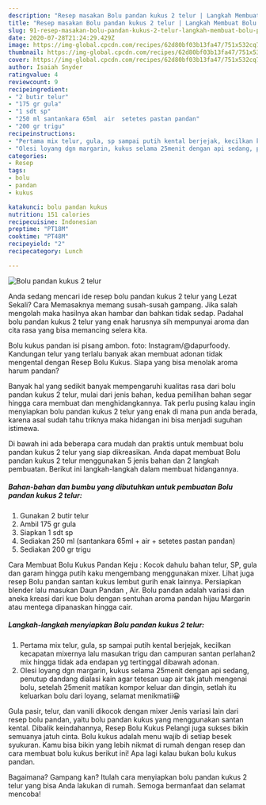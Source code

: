 ```yaml
---
description: "Resep masakan Bolu pandan kukus 2 telur | Langkah Membuat Bolu pandan kukus 2 telur Yang Menggugah Selera"
title: "Resep masakan Bolu pandan kukus 2 telur | Langkah Membuat Bolu pandan kukus 2 telur Yang Menggugah Selera"
slug: 91-resep-masakan-bolu-pandan-kukus-2-telur-langkah-membuat-bolu-pandan-kukus-2-telur-yang-menggugah-selera
date: 2020-07-28T21:24:29.429Z
image: https://img-global.cpcdn.com/recipes/62d80bf03b13fa47/751x532cq70/bolu-pandan-kukus-2-telur-foto-resep-utama.jpg
thumbnail: https://img-global.cpcdn.com/recipes/62d80bf03b13fa47/751x532cq70/bolu-pandan-kukus-2-telur-foto-resep-utama.jpg
cover: https://img-global.cpcdn.com/recipes/62d80bf03b13fa47/751x532cq70/bolu-pandan-kukus-2-telur-foto-resep-utama.jpg
author: Isaiah Snyder
ratingvalue: 4
reviewcount: 9
recipeingredient:
- "2 butir telur"
- "175 gr gula"
- "1 sdt sp"
- "250 ml santankara 65ml  air  setetes pastan pandan"
- "200 gr trigu"
recipeinstructions:
- "Pertama mix telur, gula, sp sampai putih kental berjejak, kecilkan kecapatan mixernya lalu masukan trigu dan campuran santan perlahan2 mix hingga tidak ada endapan yg tertinggal dibawah adonan."
- "Olesi loyang dgn margarin, kukus selama 25menit dengan api sedang, penutup dandang dialasi kain agar tetesan uap air tak jatuh mengenai bolu, setelah 25menit matikan kompor keluar dan dingin, setlah itu keluarkan bolu dari loyang, selamat menikmatii😀"
categories:
- Resep
tags:
- bolu
- pandan
- kukus

katakunci: bolu pandan kukus 
nutrition: 151 calories
recipecuisine: Indonesian
preptime: "PT18M"
cooktime: "PT48M"
recipeyield: "2"
recipecategory: Lunch

---
```



![Bolu pandan kukus 2 telur](https://img-global.cpcdn.com/recipes/62d80bf03b13fa47/751x532cq70/bolu-pandan-kukus-2-telur-foto-resep-utama.jpg)

Anda sedang mencari ide resep bolu pandan kukus 2 telur yang Lezat Sekali? Cara Memasaknya memang susah-susah gampang. Jika salah mengolah maka hasilnya akan hambar dan bahkan tidak sedap. Padahal bolu pandan kukus 2 telur yang enak harusnya sih mempunyai aroma dan cita rasa yang bisa memancing selera kita.

Bolu kukus pandan isi pisang ambon. foto: Instagram/@dapurfoody. Kandungan telur yang terlalu banyak akan membuat adonan tidak mengental dengan Resep Bolu Kukus. Siapa yang bisa menolak aroma harum pandan?

Banyak hal yang sedikit banyak mempengaruhi kualitas rasa dari bolu pandan kukus 2 telur, mulai dari jenis bahan, kedua pemilihan bahan segar hingga cara membuat dan menghidangkannya. Tak perlu pusing kalau ingin menyiapkan bolu pandan kukus 2 telur yang enak di mana pun anda berada, karena asal sudah tahu triknya maka hidangan ini bisa menjadi suguhan istimewa.


Di bawah ini ada beberapa cara mudah dan praktis untuk membuat bolu pandan kukus 2 telur yang siap dikreasikan. Anda dapat membuat Bolu pandan kukus 2 telur menggunakan 5 jenis bahan dan 2 langkah pembuatan. Berikut ini langkah-langkah dalam membuat hidangannya.

<!--inarticleads1-->

##### Bahan-bahan dan bumbu yang dibutuhkan untuk pembuatan Bolu pandan kukus 2 telur:

1. Gunakan 2 butir telur
1. Ambil 175 gr gula
1. Siapkan 1 sdt sp
1. Sediakan 250 ml (santankara 65ml + air + setetes pastan pandan)
1. Sediakan 200 gr trigu


Cara Membuat Bolu Kukus Pandan Keju : Kocok dahulu bahan telur, SP, gula dan garam hingga putih kaku mengembang menggunakan mixer. Lihat juga resep Bolu pandan santan kukus lembut gurih enak lainnya. Persiapkan blender lalu masukan Daun Pandan , Air. Bolu pandan adalah variasi dan aneka kreasi dari kue bolu dengan sentuhan aroma pandan hijau Margarin atau mentega dipanaskan hingga cair. 

<!--inarticleads2-->

##### Langkah-langkah menyiapkan Bolu pandan kukus 2 telur:

1. Pertama mix telur, gula, sp sampai putih kental berjejak, kecilkan kecapatan mixernya lalu masukan trigu dan campuran santan perlahan2 mix hingga tidak ada endapan yg tertinggal dibawah adonan.
1. Olesi loyang dgn margarin, kukus selama 25menit dengan api sedang, penutup dandang dialasi kain agar tetesan uap air tak jatuh mengenai bolu, setelah 25menit matikan kompor keluar dan dingin, setlah itu keluarkan bolu dari loyang, selamat menikmatii😀


Gula pasir, telur, dan vanili dikocok dengan mixer Jenis variasi lain dari resep bolu pandan, yaitu bolu pandan kukus yang menggunakan santan kental. Dibalik keindahannya, Resep Bolu Kukus Pelangi juga sukses bikin semuanya jatuh cinta. Bolu kukus adalah menu wajib di setiap besek syukuran. Kamu bisa bikin yang lebih nikmat di rumah dengan resep dan cara membuat bolu kukus berikut ini! Apa lagi kalau bukan bolu kukus pandan. 

Bagaimana? Gampang kan? Itulah cara menyiapkan bolu pandan kukus 2 telur yang bisa Anda lakukan di rumah. Semoga bermanfaat dan selamat mencoba!
